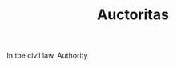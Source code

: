 ---
title: Auctoritas
letter: A
permalink: "/definitions/auctoritas.html"
body: In tbe civil law. Authority
published_at: '2018-07-07'
layout: post
---